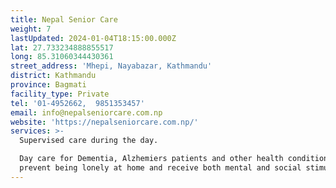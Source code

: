 ```yaml
---
title: Nepal Senior Care
weight: 7
lastUpdated: 2024-01-04T18:15:00.000Z
lat: 27.733234888855517
long: 85.31060344430361
street_address: 'Mhepi, Nayabazar, Kathmandu'
district: Kathmandu
province: Bagmati
facility_type: Private
tel: '01-4952662,  9851353457'
email: info@nepalseniorcare.com.np
website: 'https://nepalseniorcare.com.np/'
services: >-
  Supervised care during the day.

  Day care for Dementia, Alzhemiers patients and other health conditions to
  prevent being lonely at home and receive both mental and social stimulation
---
```


